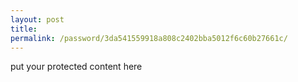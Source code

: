 ```yaml
---
layout: post
title: 
permalink: /password/3da541559918a808c2402bba5012f6c60b27661c/
---
```

put your protected content here

